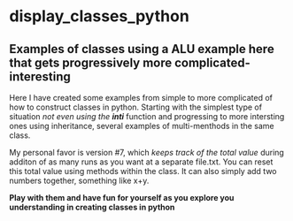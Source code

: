 # display_classes_python
## Examples of classes using a ALU example here that gets progressively more complicated-interesting


Here I have created some examples from simple to more complicated of how to construct classes in python.
Starting with the simplest type of situation *not even using the __inti__* function and progressing to more intersting ones using 
inheritance, several examples of multi-menthods in the same class. 

My personal favor is version #7, which *keeps track of the total value* during additon of as many runs as you want
at a separate file.txt. 
You can reset this total value using methods within the class. 
It can also simply add two numbers together, 
something like x+y.

**Play with them 
and have fun for yourself as you 
explore you understanding in 
creating classes in python**
